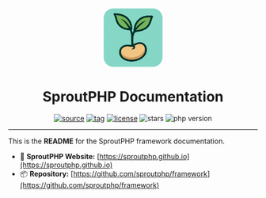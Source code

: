 <div align="center">
  <img src="img/SproutPHP_Logo.png" alt="SproutPHP Logo" width="120" />
</div>

<h1 align="center">SproutPHP Documentation</h1>

<p align="center">
  <a href="https://github.com/sproutphp/framework"><img src="https://img.shields.io/badge/source-sproutphp%2Fsproutphp-green" alt="source"></a>
  <a href="https://github.com/sproutphp/framework"><img src="https://img.shields.io/github/v/tag/sproutphp/framework?label=tag" alt="tag"></a>
  <a href="https://opensource.org/licenses/MIT"><img src="https://img.shields.io/badge/license-MIT-brightgreen" alt="license"></a>
  <img src="https://img.shields.io/github/stars/sproutphp/framework?style=social" alt="stars">
  <img src="https://img.shields.io/badge/php-%3E%3D8.2-green" alt="php version">
</p>

---

This is the **README** for the SproutPHP framework documentation.

- 🌱 **SproutPHP Website:** [https://sproutphp.github.io](https://sproutphp.github.io)
- 📦 **Repository:** [https://github.com/sproutphp/framework](https://github.com/sproutphp/framework)
